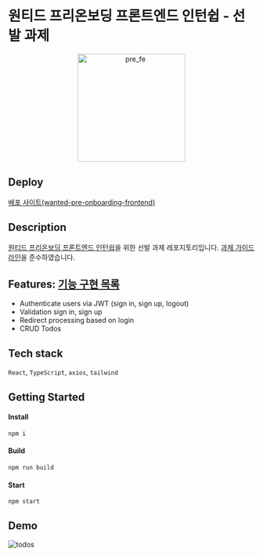 # 원티드 프리온보딩 프론트엔드 인턴쉽 - 선발 과제

<div align='center'>
  <picture>
    <img width="220" alt="pre_fe" src="https://user-images.githubusercontent.com/55135881/230887130-877b55c0-6f9e-46f4-85ac-bf57e33e6514.png">
  </picture>
</div>

## Deploy
[배포 사이트(wanted-pre-onboarding-frontend)](https://wanted-pre-onboarding-frontend-pysoo.netlify.app/)

## Description
[원티드 프리온보딩 프론트엔드 인턴쉽](https://www.wanted.co.kr/events/pre_ob_fe_10?utm_source=email&utm_medium=braze_mkt&utm_campaign=learning_pre_ob_fe_10)을 위한 선발 과제 레포지토리입니다. [과제 가이드라인](https://github.com/walking-sunset/selection-task)을 준수하였습니다.


## Features: [기능 구현 목록](/REQUIREMENTS.md)

- Authenticate users via JWT (sign in, sign up, logout)
- Validation sign in, sign up
- Redirect processing based on login
- CRUD Todos

## Tech stack

`React`, `TypeScript`, `axios`, `tailwind`

## Getting Started

#### Install

```
npm i
```

#### Build

```
npm run build
```

#### Start

```
npm start
```

## Demo
![todos](https://user-images.githubusercontent.com/55135881/230876836-0281da43-7950-4114-aecf-650e96df3526.gif)
